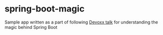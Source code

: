 # spring-boot-magic
Sample app written as a part of following [Devoxx talk](https://www.youtube.com/watch?v=uof5h-j0IeE) for understanding the magic behind  Spring Boot
